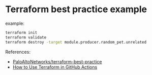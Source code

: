 
# Terraform best practice example

example:

```bash
terraform init
terraform validate
terraform destroy -target module.producer.random_pet.unrelated
```

References:

- [PaloAltoNetworks/terraform-best-practice](https://github.com/PaloAltoNetworks/terraform-best-practices)
- [How to Use Terraform in GitHub Actions](https://www.env0.com/blog/terraform-github-actions)


